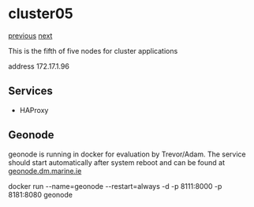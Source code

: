 # cluster05

[previous](../cluster04/) [next](../data01/)

This is the fifth of five nodes for cluster applications

address 172.17.1.96

## Services

  * HAProxy

## Geonode

geonode is running in docker for evaluation by Trevor/Adam. The service should start automatically after system reboot and can be found at [geonode.dm.marine.ie](http://geonode.dm.marine.ie)

   docker run --name=geonode --restart=always -d -p 8111:8000 -p 8181:8080 geonode
